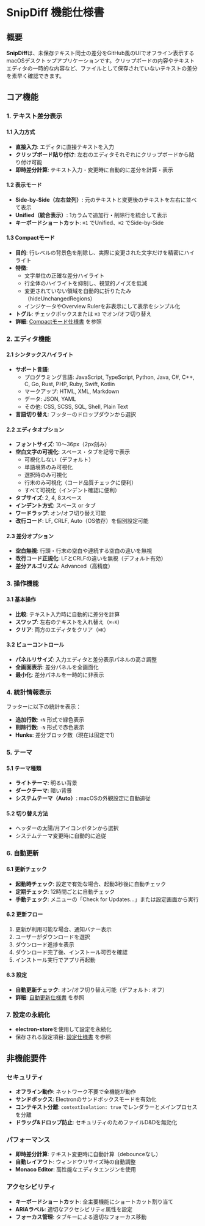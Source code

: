 # SnipDiff 機能仕様書

## 概要

**SnipDiff**は、未保存テキスト同士の差分をGitHub風のUIでオフライン表示するmacOSデスクトップアプリケーションです。クリップボードの内容やテキストエディタの一時的な内容など、ファイルとして保存されていないテキストの差分を素早く確認できます。

## コア機能

### 1. テキスト差分表示

#### 1.1 入力方式
- **直接入力**: エディタに直接テキストを入力
- **クリップボード貼り付け**: 左右のエディタそれぞれにクリップボードから貼り付け可能
- **即時差分計算**: テキスト入力・変更時に自動的に差分を計算・表示

#### 1.2 表示モード
- **Side-by-Side（左右並列）**: 元のテキストと変更後のテキストを左右に並べて表示
- **Unified（統合表示）**: 1カラムで追加行・削除行を統合して表示
- **キーボードショートカット**: `⌘1` でUnified、`⌘2` でSide-by-Side

#### 1.3 Compactモード
- **目的**: 行レベルの背景色を削除し、実際に変更された文字だけを精密にハイライト
- **特徴**:
  - 文字単位の正確な差分ハイライト
  - 行全体のハイライトを抑制し、視覚的ノイズを低減
  - 変更されていない領域を自動的に折りたたみ（hideUnchangedRegions）
  - インジケータやOverview Rulerを非表示にして表示をシンプル化
- **トグル**: チェックボックスまたは `⌘3` でオン/オフ切り替え
- **詳細**: [Compactモード仕様書](03_compact-mode.md) を参照

### 2. エディタ機能

#### 2.1 シンタックスハイライト
- **サポート言語**:
  - プログラミング言語: JavaScript, TypeScript, Python, Java, C#, C++, C, Go, Rust, PHP, Ruby, Swift, Kotlin
  - マークアップ: HTML, XML, Markdown
  - データ: JSON, YAML
  - その他: CSS, SCSS, SQL, Shell, Plain Text
- **言語切り替え**: フッターのドロップダウンから選択

#### 2.2 エディタオプション
- **フォントサイズ**: 10〜36px（2px刻み）
- **空白文字の可視化**: スペース・タブを記号で表示
  - 可視化しない（デフォルト）
  - 単語境界のみ可視化
  - 選択時のみ可視化
  - 行末のみ可視化（コード品質チェックに便利）
  - すべて可視化（インデント確認に便利）
- **タブサイズ**: 2, 4, 8スペース
- **インデント方式**: スペース or タブ
- **ワードラップ**: オン/オフ切り替え可能
- **改行コード**: LF, CRLF, Auto（OS依存）を個別設定可能

#### 2.3 差分オプション
- **空白無視**: 行頭・行末の空白や連続する空白の違いを無視
- **改行コード正規化**: LFとCRLFの違いを無視（デフォルト有効）
- **差分アルゴリズム**: Advanced（高精度）

### 3. 操作機能

#### 3.1 基本操作
- **比較**: テキスト入力時に自動的に差分を計算
- **スワップ**: 左右のテキストを入れ替え（`⌘⇧K`）
- **クリア**: 両方のエディタをクリア（`⌘K`）

#### 3.2 ビューコントロール
- **パネルリサイズ**: 入力エディタと差分表示パネルの高さ調整
- **全画面表示**: 差分パネルを全画面化
- **最小化**: 差分パネルを一時的に非表示

### 4. 統計情報表示

フッターに以下の統計を表示：
- **追加行数**: `+N` 形式で緑色表示
- **削除行数**: `-N` 形式で赤色表示
- **Hunks**: 差分ブロック数（現在は固定で1）

### 5. テーマ

#### 5.1 テーマ種類
- **ライトテーマ**: 明るい背景
- **ダークテーマ**: 暗い背景
- **システムテーマ（Auto）**: macOSの外観設定に自動追従

#### 5.2 切り替え方法
- ヘッダーの太陽/月アイコンボタンから選択
- システムテーマ変更時に自動的に追従

### 6. 自動更新

#### 6.1 更新チェック
- **起動時チェック**: 設定で有効な場合、起動3秒後に自動チェック
- **定期チェック**: 12時間ごとに自動チェック
- **手動チェック**: メニューの「Check for Updates...」または設定画面から実行

#### 6.2 更新フロー
1. 更新が利用可能な場合、通知バナー表示
2. ユーザーがダウンロードを選択
3. ダウンロード進捗を表示
4. ダウンロード完了後、インストール可否を確認
5. インストール実行でアプリ再起動

#### 6.3 設定
- **自動更新チェック**: オン/オフ切り替え可能（デフォルト: オフ）
- **詳細**: [自動更新仕様書](05_auto-update.md) を参照

### 7. 設定の永続化

- **electron-store**を使用して設定を永続化
- 保存される設定項目: [設定仕様書](04_settings.md) を参照

## 非機能要件

### セキュリティ
- **オフライン動作**: ネットワーク不要で全機能が動作
- **サンドボックス**: Electronのサンドボックスモードを有効化
- **コンテキスト分離**: `contextIsolation: true` でレンダラーとメインプロセスを分離
- **ドラッグ&ドロップ防止**: セキュリティのためファイルD&Dを無効化

### パフォーマンス
- **即時差分計算**: テキスト変更時に自動計算（debounceなし）
- **自動レイアウト**: ウィンドウリサイズ時の自動調整
- **Monaco Editor**: 高性能なエディタエンジンを使用

### アクセシビリティ
- **キーボードショートカット**: 全主要機能にショートカット割り当て
- **ARIAラベル**: 適切なアクセシビリティ属性を設定
- **フォーカス管理**: タブキーによる適切なフォーカス移動
